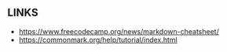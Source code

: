 ## LINKS
- https://www.freecodecamp.org/news/markdown-cheatsheet/
- https://commonmark.org/help/tutorial/index.html

